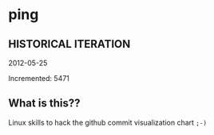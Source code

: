 # ping

## HISTORICAL ITERATION
2012-05-25

Incremented: 5471

## What is this?? 
Linux skills to hack the github commit visualization chart `;-)`
